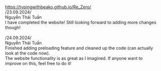 https://typingwithbeako.github.io/Re_Zero/ <br>
/23.09.2024/ <br>
Nguyễn Thái Tuấn <br>
I have completed the website! Still looking forward to adding more changes though! <br> <br>
/24.09.2024/ <br>
Nguyễn Thái Tuấn <br>
Finished adding preloading feature and cleaned up the code (can actually look at the code now). <br>
The website functionality is as great as I imagined. If anyone want to improve on this, feel free to do it!
